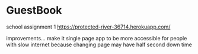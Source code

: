 # GuestBook
school assignment 1
https://protected-river-36714.herokuapp.com/

improvements... 
make it single page app to be more accessible for people with slow internet because changing page may have half second down time
